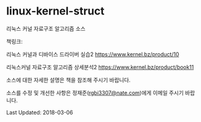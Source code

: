# linux-kernel-struct
리눅스 커널 자료구조 알고리즘 소스

책링크:

리눅스 커널과 디바이스 드라이버 실습2
https://www.kernel.bz/product/10

리눅스커널 자료구조 알고리즘 상세분석2
https://www.kernel.bz/product/book11

소스에 대한 자세한 설명은 책을 참조해 주시기 바랍니다.

소스를 수정 및 개선한 사항은 정재준(rgbi3307@nate.com)에게 이메일 주시기 바랍니다.

Last Updated: 2018-03-06
